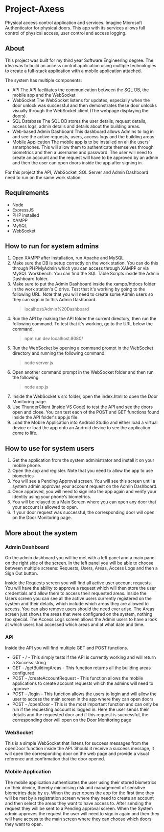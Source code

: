 # Project-Axess
Physical access control application and services. Imagine Microsoft Authenticator for physical doors. This app with its services allows full control of physical access, user control and access logging.

## About
This project was built for my third year Software Engineering degree. The idea was to build an access control application using multiple technologies to create a full-stack application with a mobile application attached.

The system has multiple components:
- API
    The API facilitates the communication between the SQL DB, the mobile app and the WebSocket
- WebSocket
    The WebSocket listens for updates, especially when the door unlock was successful and then demonstrates these door unlocks visually through the WebSocket client (The webpage displaying the doors).
- SQL Database
    The SQL DB stores the user details, request details, access logs, admin details and details about the building areas.
- Web-based Admin Dashboard
    This dashboard allows Admins to log in and see the active requests, users, access logs and the building areas.
- Mobile Application
    The mobile app is to be installed on all the users' smartphones. This will allow them to authenticate themselves through biometrics and then a username and password. The user will need to create an account and the request will have to be approved by an admin and then the user can open doors inside the app after signing in.

For this project the API, WebSocket, SQL Server and Admin Dashboard need to run on the same work station.

## Requirements
- Node
- ExpressJS
- PHP installed
- XAMPP
- MySQL
- WebSocket

## How to run for system admins
1. Open XAMPP after installation, run Apache and MySQL
2. Make sure the DB is setup correctly on the work station. You can do this through PHPMyAdmin which you can access through XAMPP or via MySQL Workbench. You can find the SQL Table Scripts inside the Admin Dashboard folder.
3. Make sure to put the Admin Dashboard inside the xampp/htdocs folder in the work station's C drive. Test that it's working by going to the following URL. Note that you will need to create some Admin users so they can sign in to this Admin Dashboard.
    > localhost/Admin%20Dashboard
4. Run the API by making the API folder the current directory, then run the following command. To test that it's working, go to the URL below the command.
    > npm run dev
    > localhost:8080/
5. Run the WebSocket by opening a command prompt in the WebSocket directory and running the following command:
    > node server.js
6. Open another command prompt in the WebSocket folder and then run the following:
    > node app.js
7. Inside the WebSocket's src folder, open the index.html to open the Door Monitoring page.
8. Use ThunderClient (inside VS Code) to test the API and see the doors open and close. You can test each of the POST and GET functions found inside the API folder's app.js file.
9. Load the Mobile Application into Android Studio and either load a virtual device or load the app onto an Android device to see the application come to life.

## How to use for system users
1. Get the application from the system administrator and install it on your mobile phone.
2. Open the app and register. Note that you need to allow the app to use biometrics
3. You will see a Pending Approval screen. You will see this screen until a system admin approves your account request on the Admin Dashboard.
4. Once approved, you will need to sign into the app again and verify your identity using your phone's biometrics. 
5. You will be relayed to a Main Screen where you can open any door that your account is allowed to open.
6. If your door request was successful, the corresponding door will open on the Door Monitoring page.

## More about the system
### Admin Dashboard
On the admin dashboard you will be met with a left panel and a main panel on the right side of the screen. In the left panel you will be able to choose between multiple screens: Requests, Users, Areas, Access Logs and then a Sign Out button. 

Inside the Requests screen you will find all active user account requests. You will have the ability to approve a request which will then store the user credentials and allow them to access their requested areas. Inside the Users screen you can see all the active users currently registered on the system and their details, which include which areas they are allowed to access. You can also remove users should the need ever arise. The Areas screen just shows the areas that were configured on the system, nothing too special. The Access Logs screen allows the Admin users to have a look at which users had accessed which areas and at what date and time.

### API
Inside the API you will find multiple GET and POST functions.
- GET - / - This simply tests if the API is currently working and will return a Success string
- GET - /getBuildingAreas - This function returns all the building areas configured
- POST - /createAccountRequest - This function allows the mobile applications to create account requests which the admins will need to approve
- POST - /login - This function allows the users to login and will allow the user to access the main screen in the app where they can open doors
- POST - /openDoor - This is the most important function and can only be run if the requesting account is logged in. Here the user sends their details and the requested door and if this request is successful, the corresponding door will open on the Door Monitoring page

### WebSocket
This is a simple WebSocket that listens for success messages from the openDoor function inside the API. 
Should it receive a success message, it will open the corresponding door on the web page and provide a visual reference and confirmation that the door opened.

### Mobile Application
The mobile application authenticates the user using their stored biometrics on their device, thereby minimising risk and management of sensitive biometrics data by us. When the user opens the app for the first time they will be met by a registration screen where they need to create an account and then select the areas they want to have access to. After sending the request they will be sent to a Pending approval screen. When the System admin approves the request the user will need to sign in again and then they will have access to the main screen where they can choose which doors they want to open.